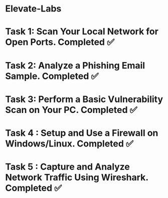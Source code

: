 # Elevate-Labs
# Task 1: Scan Your Local Network for Open Ports. Completed ✅
# Task 2: Analyze a Phishing Email Sample. Completed ✅
# Task 3: Perform a Basic Vulnerability Scan on Your PC. Completed ✅
# Task 4 : Setup and Use a Firewall on Windows/Linux. Completed ✅
# Task 5 : Capture and Analyze Network Traffic Using Wireshark. Completed ✅
